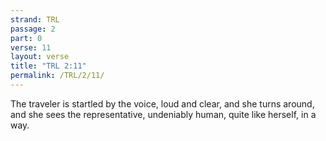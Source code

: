 ```yaml
---
strand: TRL
passage: 2
part: 0
verse: 11
layout: verse
title: "TRL 2:11"
permalink: /TRL/2/11/
---
```

The traveler is startled by the voice, loud and clear, and she turns around, and she sees the representative, undeniably human, quite like herself, in a way.
